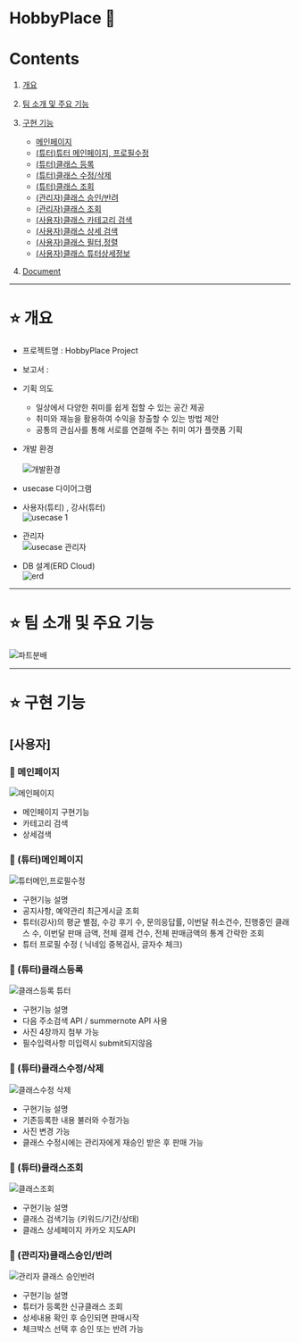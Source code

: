# HobbyPlace 🎨

# Contents <br>
1. [개요](#star-개요)  
2. [팀 소개 및 주요 기능](#star-팀-소개-및-주요-기능)
3. [구현 기능](#star-구현-기능)
    - [메인페이지](#pushpin-메인페이지)
    - [(튜터)튜터 메인페이지, 프로필수정](#pushpin-(튜터)메인페이지)
    - [(튜터)클래스 등록](#pushpin-(튜터)클래스등록)
    - [(튜터)클래스 수정/삭제](#pushpin-(튜터)클래스수정/삭제)
    - [(튜터)클래스 조회](#pushpin-(튜터)클래스조회)
    - [(관리자)클래스 승인/반려](#pushpin-(관리자)클래스승인/반려)
    - [(관리자)클래스 조회](#pushpin-(관리자)클래스조회)   
    - [(사용자)클래스 카테고리 검색](#pushpin-(사용자)클래스카테고리검색)   
    - [(사용자)클래스 상세 검색](#pushpin-(사용자)클래스상세검색) 
    - [(사용자)클래스 필터,정렬](#pushpin-(사용자)클래스필터,정렬) 
    - [(사용자)클래스 튜터상세정보](#pushpin-(사용자)클래스튜터상세정보)  
   

4. [Document](#star-document)

***

# :star: 개요
- 프로젝트명 : HobbyPlace Project <br>

- 보고서 : 

- 기획 의도  <br>
  - 일상에서 다양한 취미를 쉽게 접할 수 있는 공간 제공<br>
  - 취미와 재능을 활용하여 수익을 창출할 수 있는 방법 제안 <br>
  - 공통의 관심사를 통해 서로를 연결해 주는 취미 여가 플랫폼 기획 <br>

- 개발 환경 <br><br>
![개발환경](https://user-images.githubusercontent.com/115604577/228150767-6fedb903-4e39-4840-bf42-b2456a9ff806.png)<br>

- usecase 다이어그램
- 사용자(튜티) , 강사(튜터) <br>
![usecase 1](https://user-images.githubusercontent.com/115604577/228152251-2b86a711-2218-4d62-8dca-f3a76ad3e766.png) <br>
- 관리자<br>
![usecase 관리자](https://user-images.githubusercontent.com/115604577/228152395-0ce1c0fc-8a3f-454e-81cb-65c3d254df95.png)<br>

- DB 설계(ERD Cloud) <br>
![erd](https://user-images.githubusercontent.com/115604577/228807391-367a106b-f8f9-4da1-8503-fdb77a568701.jpg)

***


# :star: 팀 소개 및 주요 기능

![파트분배](https://user-images.githubusercontent.com/115604577/228151268-e57ed964-9eb9-4f15-9c6e-2dd9194bafc7.png)

***
 
 
# :star: 구현 기능
## [사용자]
### :pushpin: 메인페이지
![메인페이지](https://user-images.githubusercontent.com/115604577/228810897-849d669f-80a9-4f8f-8f62-e37d70078176.gif)
- 메인페이지 구현기능 
- 카테고리 검색
- 상세검색 
### :pushpin: (튜터)메인페이지
![튜터메인,프로필수정](https://user-images.githubusercontent.com/115604577/228811340-f82ea3b9-a0d6-400e-8880-236c80a18f0d.gif)
- 구현기능 설명
- 공지사항, 예약관리 최근게시글 조회
- 튜터(강사)의 평균 별점, 수강 후기 수, 문의응답률, 이번달 취소건수, 진행중인 클래스 수, 이번달 판매 금액, 전체 결제 건수, 전체 판매금액의 통계 간략한 조회 
- 튜터 프로필 수정 ( 닉네임 중복검사, 글자수 체크) 


### :pushpin: (튜터)클래스등록
![클래스등록 튜터](https://user-images.githubusercontent.com/115604577/229394659-7f14396b-ca7f-4f5f-89b4-59ee3ec0a3bb.gif)
- 구현기능 설명
- 다음 주소검색 API / summernote API 사용
- 사진 4장까지 첨부 가능
- 필수입력사항 미입력시 submit되지않음

### :pushpin: (튜터)클래스수정/삭제
![클래스수정 삭제](https://user-images.githubusercontent.com/115604577/229395245-c19ddd15-b622-4e44-96f9-41cd2689012f.gif)
- 구현기능 설명
- 기존등록한 내용 불러와 수정가능
- 사진 변경 가능
- 클래스 수정시에는 관리자에게 재승인 받은 후 판매 가능 

### :pushpin: (튜터)클래스조회
![클래스조회](https://user-images.githubusercontent.com/115604577/229395928-a740e720-f6d4-4fc9-b982-2b18dd6b11a0.gif)
- 구현기능 설명
- 클래스 검색기능 (키워드/기간/상태)
- 클래스 상세페이지 카카오 지도API

### :pushpin: (관리자)클래스승인/반려
![관리자 클래스 승인반려](https://user-images.githubusercontent.com/115604577/229396312-f0dba6a5-9787-4f2d-b47c-b2a5f2756af9.gif)
- 구현기능 설명
- 튜터가 등록한 신규클래스 조회
- 상세내용 확인 후 승인되면 판매시작
- 체크박스 선택 후 승인 또는 반려 가능
 
